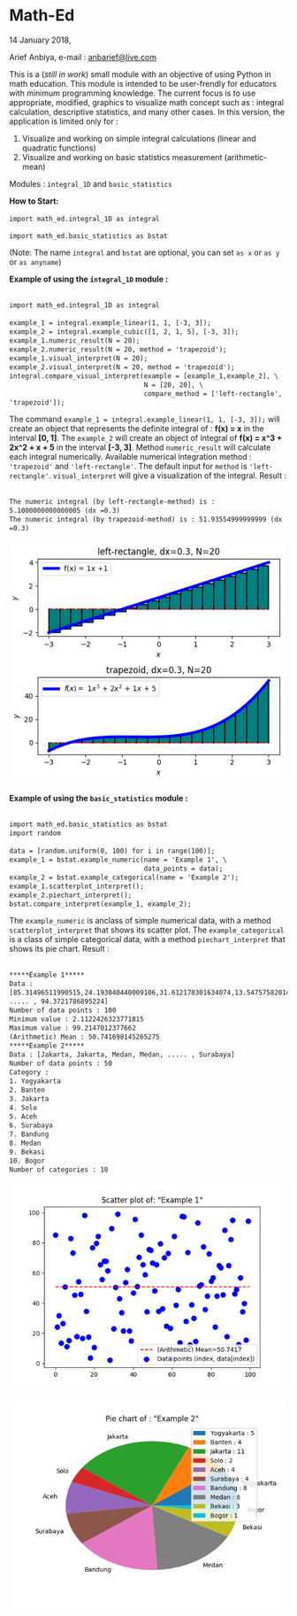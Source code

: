 # Math-Ed

14 January 2018,

Arief Anbiya, e-mail : anbarief@live.com

This is a (*still in work*) small module with an objective of using Python in math education. This module is intended to be user-frendly for educators with minimum programming knowledge. The current focus is to use appropriate, modified, graphics to visualize math concept such as : 
integral calculation, descriptive statistics, and many other cases. In this version, the application is limited only for :
1. Visualize and working on simple integral calculations (linear and quadratic functions)
2. Visualize and working on basic statistics measurement (arithmetic-mean)

Modules : `integral_1D` and `basic_statistics`

**How to Start:**

`import math_ed.integral_1D as integral`

`import math_ed.basic_statistics as bstat`

(Note: The name `integral` and `bstat` are optional, you can set `as x` or `as y` or `as anyname`)

**Example of using the `integral_1D` module :**

<pre><code> 
import math_ed.integral_1D as integral

example_1 = integral.example_linear(1, 1, [-3, 3]);
example_2 = integral.example_cubic([1, 2, 1, 5], [-3, 3]);
example_1.numeric_result(N = 20);
example_2.numeric_result(N = 20, method = 'trapezoid');
example_1.visual_interpret(N = 20);
example_2.visual_interpret(N = 20, method = 'trapezoid');
integral.compare_visual_interpret(example = [example_1,example_2], \
                                  N = [20, 20], \
                                  compare_method = ['left-rectangle', 'trapezoid']);
</code></pre>

The command `example_1 = integral.example_linear(1, 1, [-3, 3]);`  will create an object that represents the definite integral of : **f(x) = x** in the interval **[0, 1]**. The `example_2` will create an object of integral of **f(x) = x^3 + 2x^2 + x + 5** in the interval **[-3, 3]**. Method `numeric_result` will calculate each integral numerically. Available numerical integration method : `'trapezoid'` and `'left-rectangle'`. The default input for `method` is `'left-rectangle'`. `visual_interpret` will give a visualization of the integral. Result :

<pre><code> 
The numeric integral (by left-rectangle-method) is : 5.1000000000000005 (dx =0.3)
The numeric integral (by trapezoid-method) is : 51.93554999999999 (dx =0.3) </code></pre>

![alt text](https://raw.githubusercontent.com/anbarief/Math-Ed/master/example_1.png)

**Example of using the `basic_statistics` module :**

<pre><code>
import math_ed.basic_statistics as bstat
import random

data = [random.uniform(0, 100) for i in range(100)];
example_1 = bstat.example_numeric(name = 'Example 1', \
                                  data_points = data);
example_2 = bstat.example_categorical(name = 'Example 2');
example_1.scatterplot_interpret();
example_2.piechart_interpret();
bstat.compare_interpret(example_1, example_2); </code></pre>

The `example_numeric` is anclass of simple numerical data, with a method `scatterplot_interpret` that shows its scatter plot. The `example_categorical` is a class of simple categorical data, with a method `piechart_interpret` that shows its pie chart. Result :
<pre><code>
*****Example 1*****
Data : [85.31496511990515,24.193040440009106,31.612178301634074,13.547575820140933, ..... , 94.3721786895224]
Number of data points : 100
Minimum value : 2.1122426323771815
Maximum value : 99.2147012377662
(Arithmetic) Mean : 50.741698145265275
*****Example 2*****
Data : [Jakarta, Jakarta, Medan, Medan, ..... , Surabaya]
Number of data points : 50
Category :
1. Yogyakarta
2. Banten
3. Jakarta
4. Solo
5. Aceh
6. Surabaya
7. Bandung
8. Medan
9. Bekasi
10. Bogor
Number of categories : 10 </code></pre>


![alt text](https://raw.githubusercontent.com/anbarief/Math-Ed/master/example_2.png)

![alt text](https://raw.githubusercontent.com/anbarief/Math-Ed/master/example_3.png)
